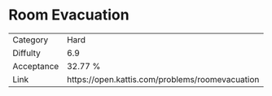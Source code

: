 # Room Evacuation

<table>
    <tr>
        <td>Category</td>
        <td>Hard</td>
    </tr>
    <tr>
        <td>Diffulty</td>
        <td>6.9</td>
    </tr>
    <tr>
        <td>Acceptance</td>
        <td>32.77 %</td>
    </tr>
    <tr>
        <td>Link</td>
        <td>https://open.kattis.com/problems/roomevacuation</td>
    </tr>
</table>